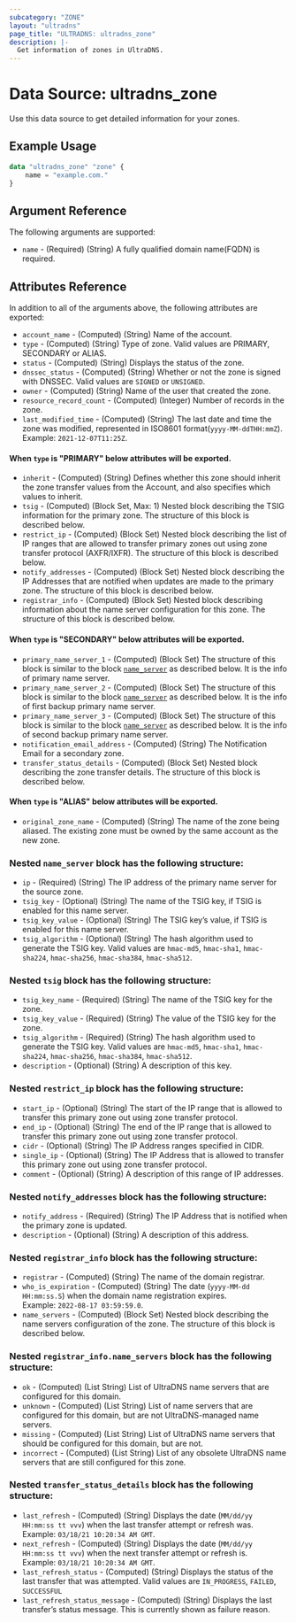 ```yaml
---
subcategory: "ZONE"
layout: "ultradns"
page_title: "ULTRADNS: ultradns_zone"
description: |-
  Get information of zones in UltraDNS.
---
```


# Data Source: ultradns_zone

Use this data source to get detailed information for your zones.

## Example Usage

```terraform
data "ultradns_zone" "zone" {
    name = "example.com."
}
```


## Argument Reference

The following arguments are supported:

* `name` - (Required) (String) A fully qualified domain name(FQDN) is required.


## Attributes Reference

In addition to all of the arguments above, the following attributes are exported:

* `account_name` - (Computed) (String) Name of the account.
* `type` - (Computed) (String) Type of zone. Valid values are PRIMARY, SECONDARY or ALIAS.
* `status` - (Computed) (String) Displays the status of the zone.
* `dnssec_status` - (Computed) (String) Whether or not the zone is signed with DNSSEC. Valid values are `SIGNED` or `UNSIGNED`.
* `owner` - (Computed) (String) Name of the user that created the zone.
* `resource_record_count` - (Computed) (Integer) Number of records in the zone.
* `last_modified_time` - (Computed) (String) The last date and time the zone was modified, represented in ISO8601 format(`yyyy-MM-ddTHH:mmZ`).<br/>
Example: `2021-12-07T11:25Z`.

#### When `type` is "PRIMARY" below attributes will be exported.

* `inherit` - (Computed) (String) Defines whether this zone should inherit the zone transfer values from the Account, and also specifies which values to inherit.
* `tsig` - (Computed) (Block Set, Max: 1) Nested block describing the TSIG information for the primary zone. The structure of this block is described below.
* `restrict_ip` - (Computed) (Block Set) Nested block describing the list of IP ranges that are allowed to transfer primary zones out using zone transfer protocol (AXFR/IXFR). The structure of this block is described below.
* `notify_addresses` - (Computed) (Block Set) Nested block describing the IP Addresses that are notified when updates are made to the primary zone. The structure of this block is described below.
* `registrar_info` - (Computed) (Block Set) Nested block describing information about the name server configuration for this zone. The structure of this block is described below.

#### When `type` is "SECONDARY" below attributes will be exported.

* `primary_name_server_1` - (Computed) (Block Set) The structure of this block is similar to the block <a href="#nested-name_server-block-has-the-following-structure">`name_server`</a> as described below. It is the info of primary name server.
* `primary_name_server_2` - (Computed) (Block Set) The structure of this block is similar to the block <a href="#nested-name_server-block-has-the-following-structure">`name_server`</a> as described below. It is the info of first backup primary name server.
* `primary_name_server_3` - (Computed) (Block Set) The structure of this block is similar to the block <a href="#nested-name_server-block-has-the-following-structure">`name_server`</a> as described below. It is the info of second backup primary name server.
* `notification_email_address` - (Computed) (String) The Notification Email for a secondary zone.
* `transfer_status_details` - (Computed) (Block Set) Nested block describing the zone transfer details. The structure of this block is described below.

#### When `type` is "ALIAS" below attributes will be exported.

* `original_zone_name` - (Computed) (String) The name of the zone being aliased. The existing zone must be owned by the same account as the new zone.

### Nested `name_server` block has the following structure:

* `ip` - (Required) (String) The IP address of the primary name server for the source zone.
* `tsig_key` - (Optional) (String) The name of the TSIG key, if TSIG is enabled for this name server.
* `tsig_key_value` - (Optional) (String) The TSIG key’s value, if TSIG is enabled for this name server.
* `tsig_algorithm` - (Optional) (String) The hash algorithm used to generate the TSIG key. Valid values are `hmac-md5`, `hmac-sha1`, `hmac-sha224`, `hmac-sha256`, `hmac-sha384`, `hmac-sha512`.

### Nested `tsig` block has the following structure:

* `tsig_key_name` - (Required) (String) The name of the TSIG key for the zone.
* `tsig_key_value` - (Required) (String) The value of the TSIG key for the zone.
* `tsig_algorithm` - (Required) (String) The hash algorithm used to generate the TSIG key. Valid values are `hmac-md5`, `hmac-sha1`, `hmac-sha224`, `hmac-sha256`, `hmac-sha384`, `hmac-sha512`.
* `description` - (Optional) (String) A description of this key.

### Nested `restrict_ip` block has the following structure:

* `start_ip` - (Optional) (String) The start of the IP range that is allowed to transfer this primary zone out using zone transfer protocol.
* `end_ip` - (Optional) (String) The end of the IP range that is allowed to transfer this primary zone out using zone transfer protocol.
* `cidr` - (Optional) (String) The IP Address ranges specified in CIDR.
* `single_ip` - (Optional) (String) The IP Address that is allowed to transfer this primary zone out using zone transfer protocol.
* `comment` - (Optional) (String) A description of this range of IP addresses.

### Nested `notify_addresses` block has the following structure:

* `notify_address` - (Required) (String) The IP Address that is notified when the primary zone is updated.
* `description` - (Optional) (String) A description of this address.

### Nested `registrar_info` block has the following structure:

* `registrar` - (Computed) (String) The name of the domain registrar.
* `who_is_expiration` - (Computed) (String) The date (`yyyy-MM-dd HH:mm:ss.S`) when the domain name registration expires.<br/>
Example: `2022-08-17 03:59:59.0`.
* `name_servers` - (Computed) (Block Set)  Nested block describing the name servers configuration of the zone. The structure of this block is described below.

### Nested `registrar_info.name_servers` block has the following structure:

* `ok` - (Computed) (List String) List of UltraDNS name servers that are configured for this domain.
* `unknown` - (Computed) (List String) List of name servers that are configured for this domain, but are not UltraDNS-managed name servers.
* `missing` - (Computed) (List String) List of UltraDNS name servers that should be configured for this domain, but are not.
* `incorrect` - (Computed) (List String) List of any obsolete UltraDNS name servers that are still configured for this zone.

### Nested `transfer_status_details` block has the following structure:

* `last_refresh` - (Computed) (String) Displays the date (`MM/dd/yy HH:mm:ss tt vvv`) when the last transfer attempt or refresh was.<br/>
Example: `03/18/21 10:20:34 AM GMT`.
* `next_refresh` - (Computed) (String) Displays the date (`MM/dd/yy HH:mm:ss tt vvv`) when the next transfer attempt or refresh is.<br/>
Example: `03/18/21 10:20:34 AM GMT`.
* `last_refresh_status` - (Computed) (String) Displays the status of the last transfer that was attempted. Valid values are `IN_PROGRESS`, `FAILED`, `SUCCESSFUL`
* `last_refresh_status_message` - (Computed) (String) Displays the last transfer’s status message. This is currently shown as failure reason.
